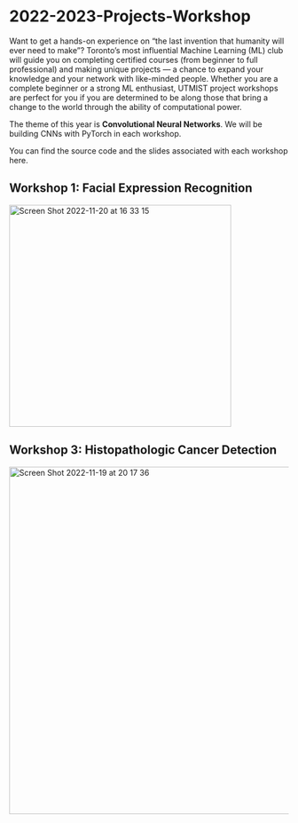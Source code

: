 # 2022-2023-Projects-Workshop

Want to get a hands-on experience on “the last invention that humanity will ever need to make”? Toronto’s most influential Machine Learning (ML) club will guide you on completing certified courses (from beginner to full professional) and making unique projects — a chance to expand your knowledge and your network with like-minded people. Whether you are a complete beginner or a strong ML enthusiast, UTMIST project workshops are perfect for you if you are determined to be along those that bring a change to the world through the ability of computational power. 

The theme of this year is **Convolutional Neural Networks**. We will be building CNNs with PyTorch in each workshop.

You can find the source code and the slides associated with each workshop here.

## Workshop 1: Facial Expression Recognition
<img width="400" alt="Screen Shot 2022-11-20 at 16 33 15" src="https://user-images.githubusercontent.com/96665962/202927358-c9accce1-3c1f-46fd-ad9c-289921b71279.png">

## Workshop 3: Histopathologic Cancer Detection
<img width="626" alt="Screen Shot 2022-11-19 at 20 17 36" src="https://user-images.githubusercontent.com/96665962/202927365-96f4a96a-ac72-41ce-bd97-0f84e0273918.png">
